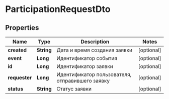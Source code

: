 # ParticipationRequestDto

## Properties
Name | Type | Description | Notes
------------ | ------------- | ------------- | -------------
**created** | **String** | Дата и время создания заявки |  [optional]
**event** | **Long** | Идентификатор события |  [optional]
**id** | **Long** | Идентификатор заявки |  [optional]
**requester** | **Long** | Идентификатор пользователя, отправившего заявку |  [optional]
**status** | **String** | Статус заявки |  [optional]
